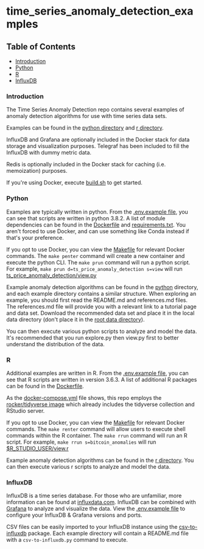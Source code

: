 # time_series_anomaly_detection_examples

## Table of Contents  

* [Introduction](#introduction)<a name="introduction"/>
* [Python](#python)<a name="python"/>
* [R](#r)<a name="r"/>
* [InfluxDB](#influxdb)<a name="influxdb"/>

### Introduction

The Time Series Anomaly Detection repo contains several examples of anomaly detection algorithms for use with time series data sets.

Examples can be found in the [python directory](python) and [r directory](r).

InfluxDB and Grafana are optionally included in the Docker stack for data storage and visualization purposes. Telegraf has been included to fill the InfluxDB with dummy metric data.

Redis is optionally included in the Docker stack for caching (i.e. memoization) purposes.

If you're using Docker, execute [build.sh](build.sh) to get started.

### Python

Examples are typically written in python. From the [.env.example file](.env.example), you can see that scripts are written in python 3.8.2. A list of module dependencies can be found in the [Dockerfile](python/Dockerfile) and [requirements.txt](python/requirements.txt). You aren't forced to use Docker, and can use something like Conda instead if that's your preference.

If you opt to use Docker, you can view the [Makefile](Makefile) for relevant Docker commands. The `make penter` command will create a new container and execute the python CLI. The `make prun` command will run a python script. For example, `make prun d=ts_price_anomaly_detection s=view` will run [ts_price_anomaly_detection/view.py](python/ts_price_anomaly_detection/view.py)

Example anomaly detection algorithms can be found in the [python](python) directory, and each example directory contains a similar structure. When exploring an example, you should first read the README.md and references.md files. The references.md file will provide you with a relevant link to a tutorial page and data set. Download the recommended data set and place it in the local data directory (don't place it in the [root data directory](data)).

You can then execute various python scripts to analyze and model the data. It's recommended that you run explore.py then view.py first to better understand the distribution of the data.

### R

Additional examples are written in R. From the [.env.example file](.env.example), you can see that R scripts are written in version 3.6.3. A list of additional R packages can be found in the [Dockerfile](r/Dockerfile). 

As the [docker-compose.yml](docker-compose.yml) file shows, this repo employs the [rocker/tidyverse image](https://hub.docker.com/r/rocker/tidyverse) which already includes the tidyverse collection and RStudio server.

If you opt to use Docker, you can view the [Makefile](Makefile) for relevant Docker commands. The `make renter` command will allow users to execute shell commands within the R container. The `make rrun` command will run an R script. For example, `make rrun s=bitcoin_anomalies` will run [$R_STUDIO_USER/view.r](r/user/bitcoin_anomalies.r)

Example anomaly detection algorithms can be found in the [r directory](r). You can then execute various r scripts to analyze and model the data. 

### InfluxDB

InfluxDB is a time series database. For those who are unfamiliar, more information can be found at [influxdata.com](https://www.influxdata.com/). InfluxDB can be combined with [Grafana](https://grafana.com/) to analyze and visualize the data. View the [.env.example file](.env.example) to configure your InfluxDB & Grafana versions and ports.

CSV files can be easily imported to your InfluxDB instance using the [csv-to-influxdb](https://github.com/fabio-miranda/csv-to-influxdb) package. Each example directory will contain a README.md file with a `csv-to-influxdb.py` command to execute.
